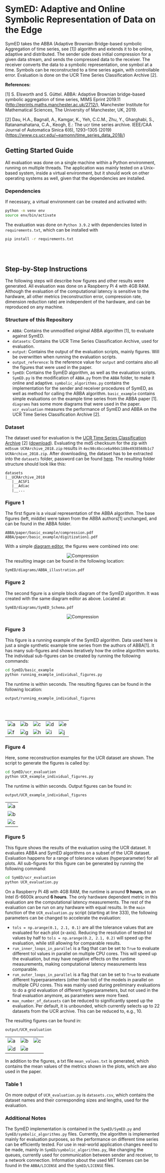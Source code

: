 # SymED: Adaptive and Online Symbolic Representation of Data on the Edge
SymED takes the ABBA (Adaptive Brownian Bridge-based symbolic Aggregation of time series, see [1])
algorithm and extends it to be online, adaptive and distributed.
The sender side does initial compression for a given data stream, and sends the compressed data to the receiver.
The receiver converts the data to a symbolic representation, one symbol at a time. Symbols can be reconstructed
to a time series again, with controllable error. Evaluation is done on the UCR Time Series Classification Archive [2].

**References:**

[1] S. Elsworth and S. Güttel. ABBA: Adaptive Brownian bridge-based symbolic aggregation of time series, 
MIMS Eprint 2019.11 (http://eprints.maths.manchester.ac.uk/2712/), Manchester Institute for Mathematical Sciences, 
The University of Manchester, UK, 2019.

[2] Dau, H.A., Bagnall, A., Kamgar, K., Yeh, C.C.M., Zhu, Y., Gharghabi, S.,
Ratanamahatana, C.A., Keogh, E.: The ucr time series archive. IEEE/CAA Journal
of Automatica Sinica 6(6), 1293–1305 (2019) (https://www.cs.ucr.edu/~eamonn/time_series_data_2018/)

## Getting Started Guide
All evaluation was done on a single machine within a Python environment, running on multiple threads.
The application was mainly tested on a Unix-based system, inside a virtual environment, but it should
work on other operating systems as well, given that the dependencies are installed.

### Dependencies
If necessary, a virtual environment can be created and activated with:
```bash
python -m venv env
source env/bin/activate
```
The evaluation was done on `Python 3.9.2` with dependencies listed in `requirements.txt`, which can be installed with
```bash
pip install -r requirements.txt
```

<br>
<br>

## Step-by-Step Instructions
The following steps will describe how figures and other results were generated.
All evaluation was done on a Raspberry Pi 4 with 4GB RAM. Although the evaluation of
the computational latency is sensitive to the hardware, all other metrics (reconstruction error,
compression rate, dimension reduction rate) are independent of the hardware, and can be reproduced on any machine.

### Structure of this Repository
- `ABBA`: Contains the unmodified original ABBA algorithm [1], to evaluate against SymED.
- `datasets`: Contains the UCR Time Series Classification Archive, used for evaluation.
- `output`: Contains the output of the evaluation scripts, mainly figures. Will be overwritten when running the evaluation scripts.
- `output_reference`: Is the reference value for `output` and contains also all the figures that were used in the paper.
- `SymED`: Contains the SymED algorithm, as well as the evaluation scripts. `SymED.py` is the modification
   of `ABBA.py` from the `ABBA` folder, to make it online and adaptive.
  `symbolic_algorithms.py` contains the implementation for the sender and receiver procedures of SymED, as well as
   method for calling the ABBA algorithm.
   `basic_example` contains simple evaluations on the example time series from the ABBA paper [1].
   `diagrams` has some more diagrams that were used in the paper.
   `ucr_evaluation` measures the performance of SymED and ABBA on the UCR Time Series Classification Archive [2].

### Dataset
The dataset used for evaluation is the [UCR Time Series Classification Archive](https://www.cs.ucr.edu/~eamonn/time_series_data_2018/) [2] ([download](https://www.cs.ucr.edu/~eamonn/time_series_data_2018/UCRArchive_2018.zip)).
Evaluating the md5 checksum for the zip with `md5sum UCRArchive_2018.zip` results in `4ec98c4bcce6a90dc188e4938560b1c7  UCRArchive_2018.zip`.
After downloading, the dataset has to be extracted into the `datasets` folder, password can be found [here](https://www.cs.ucr.edu/~eamonn/time_series_data_2018/BriefingDocument2018.pdf).
The resulting folder structure should look like this:
```
datasets
|__UCRArchive_2018
   |__ACSF1
   |__Adiac
   |__...
```

### Figure 1
The first figure is a visual representation of the ABBA algorithm. The base figures (left, middle) were taken from the 
ABBA authors[1] unchanged, and can be found in the ABBA folder.
```
ABBA/paper/basic_example/compression.pdf
ABBA/paper/basic_example/digitization1.pdf
```
With a simple [diagram editor](https://app.diagrams.net), the figures were combined into one:

<div style="display: flex; flex-direction: column; align-items: center;">
    <img src="SymED/diagrams/ABBA_illustration.png" alt="Compression">
</div>
The resulting image can be found in the following location:

```
SymED/diagrams/ABBA_illustration.pdf
```

### Figure 2
The second figure is a simple block diagram of the SymED algorithm. It was created with the same diagram editor as above.
Located at:
```
SymED/diagrams/SymED_Schema.pdf
```
<div style="display: flex; flex-direction: column; align-items: center;">
    <img src="SymED/diagrams/SymED_Schema.png" alt="Compression">
</div>

### Figure 3
This figure is a running example of the SymED algorithm. Data used here is just a single synthetic example time series 
from the authors of ABBA[1]. It has many sub-figures and shows iteratively how the online algorithm works.
The individual sub-figures can be created by running the following commands:
```bash
cd SymED/basic_example
python running_example_individual_figures.py
```
The runtime is within seconds. The resulting figures can be found in the following location:
```
output/running_example_individual_figures
```

<br>
<br>

<table>
  <tr>
    <td><img src="output_reference/running_example_individual_figures/running_example_sender_a.png" alt="a"></td>
    <td><img src="output_reference/running_example_individual_figures/running_example_sender_b.png" alt="b"></td>
    <td><img src="output_reference/running_example_individual_figures/running_example_sender_c.png" alt="c"></td>
    <td><img src="output_reference/running_example_individual_figures/running_example_sender_d.png" alt="d"></td>
    <td><img src="output_reference/running_example_individual_figures/running_example_sender_e.png" alt="e"></td>
  </tr>
  <tr>
    <td><img src="output_reference/running_example_individual_figures/running_example_receiver_f.png" alt="f"></td>
    <td><img src="output_reference/running_example_individual_figures/running_example_receiver_g.png" alt="g"></td>
    <td><img src="output_reference/running_example_individual_figures/running_example_receiver_h.png" alt="h"></td>
    <td><img src="output_reference/running_example_individual_figures/running_example_receiver_i.png" alt="i"></td>
    <td><img src="output_reference/running_example_individual_figures/running_example_receiver_j.png" alt="j"></td>
  </tr>
</table>

### Figure 4
Here, some reconstruction examples for the UCR dataset are shown. The script to generate the figures is called by:
```bash
cd SymED/ucr_evaluation
python UCR_example_individual_figures.py
```
The runtime is within seconds. Output figures can be found in:
```
output/UCR_example_individual_figures
```
<table>
  <tr>
    <td><img src="output_reference/UCR_example_individual_figures/UCR_examples_SymED_a.png" alt="a"></td>
  </tr>
  <tr>
    <td><img src="output_reference/UCR_example_individual_figures/UCR_examples_SymED_b.png" alt="b"></td>
  </tr>
  <tr>
    <td><img src="output_reference/UCR_example_individual_figures/UCR_examples_SymED_c.png" alt="c"></td>
  </tr>
</table>

### Figure 5
This figure shows the results of the evaluation using the UCR dataset. It evaluates ABBA and SymED algorithms on a subset of the UCR dataset.
Evaluation happens for a range of tolerance values (hyperparameter) for all plots.
All sub-figures for this figure can be generated by running the following command:
```bash
cd SymED/ucr_evaluation
python UCR_evaluation.py
```
On a Raspberry Pi 4B with 4GB RAM, the runtime is around **9 hours**, on an Intel i5-6600k around **6 hours**.
The only hardware dependent metric in this evaluation are the computational latency measurements. The rest of the evaluation
can be run on any hardware with equal results.
In the `main` function of the `UCR_evaluation.py` script (starting at line 333), the following parameters can be changed 
to accelerate the evaluation:
- `tols = np.arange(0.1, 2.1, 0.1)` are all the tolerance values that are evaluated for each plot (x-axis).
  Reducing the resolution of tested tol values by half to `tols = np.arange(0.2, 2.1, 0.2)` will speed up the evaluation,
  while still allowing for comparable results.
- `run_inner_loops_in_parallel` is a flag that can be set to `True` to evaluate different tol values in parallel on multiple
  CPU cores. This will speed up the evaluation, but may have negative effects on the runtime measurements, making
  computational latency measurements less comparable.
- `run_outer_loops_in_parallel` is a flag that can be set to `True` to evaluate different hyperparameters (other than tol)
  of the models in parallel on multiple CPU cores. This was mainly used during preliminary evaluations to do a grid evaluation
  of different hyperparameters, but not used in the final evaluation anymore, as parameters were more fixed.
- `max_number_of_datasets` can be reduced to significantly speed up the evaluation. Per default, it is unbounded,
  which currently selects up to 22 datasets from the UCR archive. This can be reduced to, e.g., 10.

The resulting figures can be found in:
```
output/UCR_evaluation
```
<table>
  <tr>
    <td><img src="output_reference/UCR_evaluation/RE_cm-kmeans_scl-1-0_a-0-01.png" alt="a"></td>
    <td><img src="output_reference/UCR_evaluation/CR_cm-kmeans_scl-1-0_a-0-01.png" alt="b"></td>
    <td><img src="output_reference/UCR_evaluation/DRR_cm-kmeans_scl-1-0_a-0-01.png" alt="c"></td>
  </tr>
  <tr>
    <td><img src="output_reference/UCR_evaluation/CL_SymED_cm-kmeans_scl-1-0_a-0-01.png" alt="d"></td>
    <td><img src="output_reference/UCR_evaluation/CLT_cm-kmeans_scl-1-0_a-0-01.png" alt="e"></td>
  </tr>
</table>

In addition to the figures, a txt file `mean_values.txt` is generated, which contains the mean values of the metrics 
shown in the plots, which are also used in the paper.

### Table 1
On more output of `UCR_evaluation.py` is `datasets.csv`, which contains the dataset names and their corresponding 
sizes and lengths, used for the evaluation.

### Additional Notes
The SymED implementation is contained in the `SymED/SymED.py` and `SymED/symbolic_algorithms.py` files.
Currently, the algorithm is implemented mainly for evaluation purposes, so the performance on different time series
can be efficiently tested. For use in real-world application changes need to be made, mainly in `SymED/symbolic_algorithms.py`,
like changing the queues, currently used for communication between sender and receiver, to a network connection.
Information about the used MIT licenses can be found in the `ABBA/LICENSE` and the `SymED/LICENSE` files.